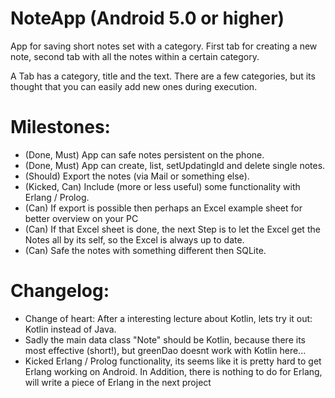 # NoteApp (Android 5.0 or higher)
App for saving short notes set with a category.
First tab for creating a new note, second tab with all the notes within a certain category.

A Tab has a category, title and the text.
There are a few categories, but its thought that you can easily add new ones during execution.

# Milestones:
- (Done, Must) App can safe notes persistent on the phone.
- (Done, Must) App can create, list, setUpdatingId and delete single notes.
- (Should) Export the notes (via Mail or something else).
- (Kicked, Can) Include (more or less useful) some functionality with Erlang / Prolog.
- (Can) If export is possible then perhaps an Excel example sheet for better overview on your PC
- (Can) If that Excel sheet is done, the next Step is to let the Excel get the Notes all by its self, so the Excel is always up to date.
- (Can) Safe the notes with something different then SQLite.

# Changelog:
- Change of heart: After a interesting lecture about Kotlin, lets try it out: Kotlin instead of Java.
- Sadly the main data class "Note" should be Kotlin, because there its most effective (short!), but greenDao doesnt work with Kotlin here...
- Kicked Erlang / Prolog functionality, its seems like it is pretty hard to get Erlang working on Android. In Addition, there is nothing to do for Erlang, will write a piece of Erlang in the next project
